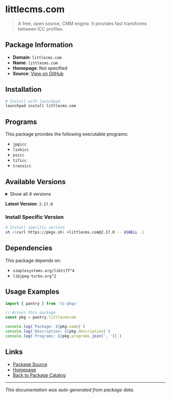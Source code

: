 # littlecms.com

> A free, open source, CMM engine. It provides fast transforms between ICC profiles.

## Package Information

- **Domain**: `littlecms.com`
- **Name**: `littlecms.com`
- **Homepage**: Not specified
- **Source**: [View on GitHub](https://github.com/pkgxdev/pantry/tree/main/projects/littlecms.com/package.yml)

## Installation

```bash
# Install with launchpad
launchpad install littlecms.com
```

## Programs

This package provides the following executable programs:

- `jpgicc`
- `linkicc`
- `psicc`
- `tificc`
- `transicc`

## Available Versions

<details>
<summary>Show all 4 versions</summary>

- `2.17.0`, `2.16.0`, `2.15.0`, `2.12.0`

</details>

**Latest Version**: `2.17.0`

### Install Specific Version

```bash
# Install specific version
sh <(curl https://pkgx.sh) +littlecms.com@2.17.0 -- $SHELL -i
```

## Dependencies

This package depends on:

- `simplesystems.org/libtiff^4`
- `libjpeg-turbo.org^2`

## Usage Examples

```typescript
import { pantry } from 'ts-pkgx'

// Access this package
const pkg = pantry.littlecmscom

console.log(`Package: ${pkg.name}`)
console.log(`Description: ${pkg.description}`)
console.log(`Programs: ${pkg.programs.join(', ')}`)
```

## Links

- [Package Source](https://github.com/pkgxdev/pantry/tree/main/projects/littlecms.com/package.yml)
- [Homepage](#)
- [Back to Package Catalog](../../package-catalog.md)

---

*This documentation was auto-generated from package data.*

